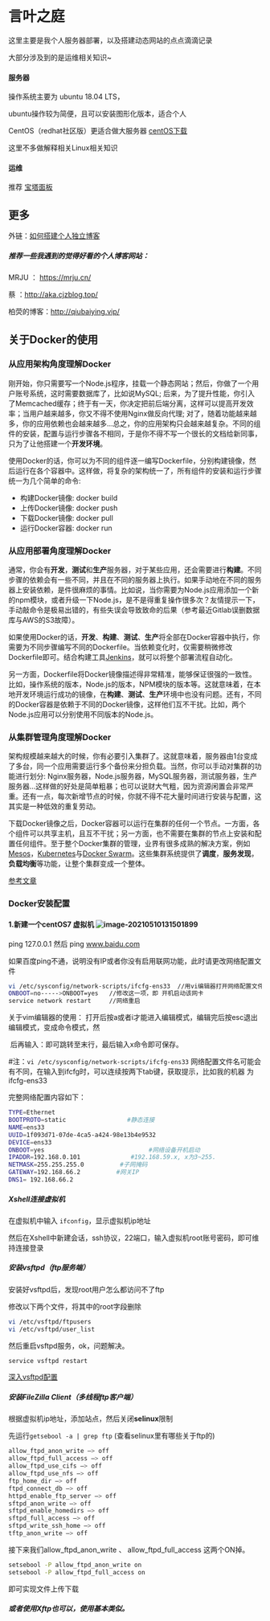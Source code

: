 # 言叶之庭

这里主要是我个人服务器部署，以及搭建动态网站的点点滴滴记录

大部分涉及到的是运维相关知识~



#### 服务器

操作系统主要为 ubuntu 18.04 LTS，

ubuntu操作较为简便，且可以安装图形化版本，适合个人

CentOS（redhat社区版）更适合做大服务器  [centOS下载](https://www.centos.org/centos-linux/)

这里不多做解释相关Linux相关知识 



#### 运维

推荐 [宝塔面板](https://www.bt.cn/)



## 更多

外链：[如何搭建个人独立博客](https://www.zhihu.com/question/20463581/answer/51381121)

##### 推荐一些我遇到的觉得好看的个人博客网站：

MRJU ： https://mrju.cn/

蔡 ：http://aka.cjzblog.top/

柏荧的博客：http://qiubaiying.vip/



## 关于Docker的使用

### 从应用架构角度理解Docker

刚开始，你只需要写一个Node.js程序，挂载一个静态网站；然后，你做了一个用户账号系统，这时需要数据库了，比如说MySQL; 后来，为了提升性能，你引入了Memcached缓存；终于有一天，你决定把前后端分离，这样可以提高开发效率；当用户越来越多，你又不得不使用Nginx做反向代理; 对了，随着功能越来越多，你的应用依赖也会越来越多…总之，你的应用架构只会越来越复杂。不同的组件的安装，配置与运行步骤各不相同，于是你不得不写一个很长的文档给新同事，只为了让他搭建一个**开发环境**。

使用Docker的话，你可以为不同的组件逐一编写Dockerfile，分别构建镜像，然后运行在各个容器中。这样做，将复杂的架构统一了，所有组件的安装和运行步骤统一为几个简单的命令:

- 构建Docker镜像: docker build
- 上传Docker镜像: docker push
- 下载Docker镜像: docker pull
- 运行Docker容器: docker run

### 从应用部署角度理解Docker

通常，你会有**开发**，**测试**和**生产**服务器，对于某些应用，还会需要进行**构建**。不同步骤的依赖会有一些不同，并且在不同的服务器上执行。如果手动地在不同的服务器上安装依赖，是件很麻烦的事情。比如说，当你需要为Node.js应用添加一个新的npm模块，或者升级一下Node.js，是不是得重复操作很多次？友情提示一下，手动敲命令是极易出错的，有些失误会导致致命的后果（参考最近Gitlab误删数据库与AWS的S3故障）。

如果使用Docker的话，**开发**、**构建**、**测试**、**生产**将全部在Docker容器中执行，你需要为不同步骤编写不同的Dockerfile。当依赖变化时，仅需要稍微修改Dockerfile即可。结合构建工具[Jenkins](https://link.zhihu.com/?target=https%3A//jenkins.io/)，就可以将整个部署流程自动化。

另一方面，Dockerfile将Docker镜像描述得非常精准，能够保证很强的一致性。比如，操作系统的版本，Node.js的版本，NPM模块的版本等。这就意味着，在本地开发环境运行成功的镜像，在**构建**、**测试**、**生产**环境中也没有问题。还有，不同的Docker容器是依赖于不同的Docker镜像，这样他们互不干扰。比如，两个Node.js应用可以分别使用不同版本的Node.js。

### 从集群管理角度理解Docker

架构规模越来越大的时候，你有必要引入集群了。这就意味着，服务器由1台变成了多台，同一个应用需要运行多个备份来分担负载。当然，你可以手动对集群的功能进行划分: Nginx服务器，Node.js服务器，MySQL服务器，测试服务器，生产服务器…这样做的好处是简单粗暴；也可以说财大气粗，因为资源闲置会非常严重。还有一点，每次新增节点的时候，你就不得不花大量时间进行安装与配置，这其实是一种低效的重复劳动。

下载Docker镜像之后，Docker容器可以运行在集群的任何一个节点。一方面，各个组件可以共享主机，且互不干扰；另一方面，也不需要在集群的节点上安装和配置任何组件。至于整个Docker集群的管理，业界有很多成熟的解决方案，例如[Mesos](https://link.zhihu.com/?target=http%3A//mesos.apache.org/)，[Kubernetes](https://link.zhihu.com/?target=https%3A//kubernetes.io/)与[Docker Swarm](https://link.zhihu.com/?target=https%3A//github.com/docker/swarm)。这些集群系统提供了**调度**，**服务发现**，**负载均衡**等功能，让整个集群变成一个整体。

[参考文章](https://blog.fundebug.com/2017/03/27/nodejs-docker/)



### Docker安装配置

#### 1.新建一个centOS7 虚拟机 ![image-20210510131501899](E:\syy-notes\docs\.vuepress\alias\centos.png)

ping 127.0.0.1 然后 ping www.baidu.com 

如果百度ping不通，说明没有IP或者你没有启用联网功能，此时请更改网络配置文件

```bash
vi /etc/sysconfig/network-scripts/ifcfg-ens33  //用vi编辑器打开网络配置文件
ONBOOT=no----->ONBOOT=yes	//修改这一项，即 开机启动该网卡
service network restart		//网络重启
```

关于vim编辑器的使用： 打开后按a或者i才能进入编辑模式，编辑完后按esc退出编辑模式，变成命令模式，然

​	后再输入：即可跳转至末行，最后输入x命令即可保存。

#注：`vi /etc/sysconfig/network-scripts/ifcfg-ens33`   网络配置文件名可能会有不同，在输入到ifcfg时，可以连续按两下tab键，获取提示，比如我的机器 为 ifcfg-ens33

完整网络配置内容如下：

```bash
TYPE=Ethernet
BOOTPROTO=static                 #静态连接
NAME=ens33
UUID=1f093d71-07de-4ca5-a424-98e13b4e9532 
DEVICE=ens33 
ONBOOT=yes                             #网络设备开机启动 
IPADDR=192.168.0.101              #192.168.59.x, x为3~255. 
NETMASK=255.255.255.0          #子网掩码 
GATEWAY=192.168.66.2          #网关IP
DNS1= 192.168.66.2
```



##### Xshell连接虚拟机

在虚拟机中输入 `ifconfig`，显示虚拟机ip地址

然后在Xshell中新建会话，ssh协议，22端口，输入虚拟机root账号密码，即可维持连接登录



##### 安装vsftpd（ftp服务端）  
安装好vsftpd后，发现root用户怎么都访问不了ftp

修改以下两个文件，将其中的root字段删除

```bash
vi /etc/vsftpd/ftpusers
vi /etc/vsftpd/user_list
```

然后重启vsftpd服务，ok，问题解决。 

```bash
service vsftpd restart
```

[深入vsftpd配置](./vsftpd)



##### 安装FileZilla Client（多线程ftp客户端）

根据虚拟机ip地址，添加站点，然后关闭**selinux**限制

先运行`getsebool -a | grep ftp` (查看selinux里有哪些关于ftp的)

```bash
allow_ftpd_anon_write –> off
allow_ftpd_full_access –> off
allow_ftpd_use_cifs –> off
allow_ftpd_use_nfs –> off
ftp_home_dir –> off
ftpd_connect_db –> off
httpd_enable_ftp_server –> off
sftpd_anon_write –> off
sftpd_enable_homedirs –> off
sftpd_full_access –> off
sftpd_write_ssh_home –> off
tftp_anon_write –> off
```

接下来我们allow_ftpd_anon_write  、 allow_ftpd_full_access 这两个ON掉。

```bash
setsebool -P allow_ftpd_anon_write on 
setsebool -P allow_ftpd_full_access on
```

即可实现文件上传下载

##### 或者使用Xftp也可以，使用基本类似。

